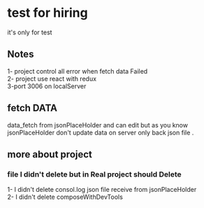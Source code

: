 # test for hiring

it's only for test

## Notes

1- project control all error when fetch data Failed <br/>
2- project use react with redux <br/>
3-port 3006 on localServer <br/>

## fetch DATA

data_fetch from jsonPlaceHolder and
can edit but as you know jsonPlaceHolder don't update data on server only back json file . <br/>

## more about project

### file I didn't delete but in Real project should Delete

1- I didn't delete consol.log json file
receive from jsonPlaceHolder <br/>
2- I didn't delete composeWithDevTools <br/>
